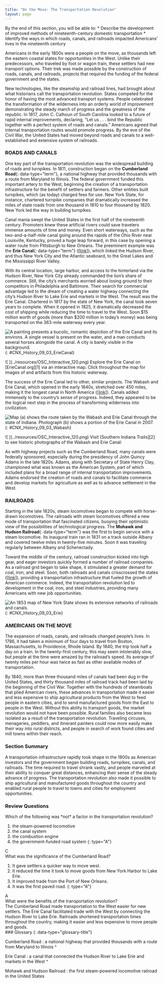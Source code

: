 ```yaml
---
title: "On the Move: The Transportation Revolution"
layout: page
---
```



<div data-type="abstract" markdown="1">
By the end of this section, you will be able to:
* Describe the development of improved methods of nineteenth-century domestic transportation
* Identify the ways in which roads, canals, and railroads impacted Americans’ lives in the nineteenth century

</div>

Americans in the early 1800s were a people on the move, as thousands left the eastern coastal states for opportunities in the West. Unlike their predecessors, who traveled by foot or wagon train, these settlers had new transport options. Their trek was made possible by the construction of roads, canals, and railroads, projects that required the funding of the federal government and the states.

New technologies, like the steamship and railroad lines, had brought about what historians call the transportation revolution. States competed for the honor of having the most advanced transport systems. People celebrated the transformation of the wilderness into an orderly world of improvement demonstrating the steady march of progress and the greatness of the republic. In 1817, John C. Calhoun of South Carolina looked to a future of rapid internal improvements, declaring, “Let us . . . bind the Republic together with a perfect system of roads and canals.” Americans agreed that internal transportation routes would promote progress. By the eve of the Civil War, the United States had moved beyond roads and canals to a well-established and extensive system of railroads.

### ROADS AND CANALS

One key part of the transportation revolution was the widespread building of roads and turnpikes. In 1811, construction began on the **Cumberland Road**{: data-type="term"}, a national highway that provided thousands with a route from Maryland to Illinois. The federal government funded this important artery to the West, beginning the creation of a transportation infrastructure for the benefit of settlers and farmers. Other entities built turnpikes, which (as today) charged fees for use. New York State, for instance, chartered turnpike companies that dramatically increased the miles of state roads from one thousand in 1810 to four thousand by 1820. New York led the way in building turnpikes.

Canal mania swept the United States in the first half of the nineteenth century. Promoters knew these artificial rivers could save travelers immense amounts of time and money. Even short waterways, such as the two-and-a-half-mile canal going around the rapids of the Ohio River near Louisville, Kentucky, proved a huge leap forward, in this case by opening a water route from Pittsburgh to New Orleans. The preeminent example was the **Erie Canal**{: data-type="term"} ([\[link\]](#CNX_History_09_03_ErieCanal)), which linked the Hudson River, and thus New York City and the Atlantic seaboard, to the Great Lakes and the Mississippi River Valley.

With its central location, large harbor, and access to the hinterland via the Hudson River, New York City already commanded the lion’s share of commerce. Still, the city’s merchants worried about losing ground to their competitors in Philadelphia and Baltimore. Their search for commercial advantage led to the dream of creating a water highway connecting the city’s Hudson River to Lake Erie and markets in the West. The result was the Erie Canal. Chartered in 1817 by the state of New York, the canal took seven years to complete. When it opened in 1825, it dramatically decreased the cost of shipping while reducing the time to travel to the West. Soon $15 million worth of goods (more than $200 million in today’s money) was being transported on the 363-mile waterway every year.

 ![A painting presents a bucolic, romantic depiction of the Erie Canal and its environs. A single vessel is present on the water, and a man conducts several horses alongside the canal. A city is barely visible in the background.](../resources/CNX_History_09_03_ErieCanal.jpg "Although the Erie Canal was primarily used for commerce and trade, in Pittsford on the Erie Canal (1837), George Harvey portrays it in a pastoral, natural setting. Why do you think the painter chose to portray the canal this way?"){: #CNX_History_09_03_ErieCanal}

<div data-type="note" data-has-label="true" class="history click-and-explore" data-label="Click and Explore" markdown="1">
<span data-type="media" data-alt=" "> ![ ](../resources/OSC_Interactive_120.png) </span>
Explore the Erie Canal on [ErieCanal.org][1] via an interactive map. Click throughout the map for images of and artifacts from this historic waterway.

</div>

The success of the Erie Canal led to other, similar projects. The Wabash and Erie Canal, which opened in the early 1840s, stretched over 450 miles, making it the longest canal in North America ([\[link\]](#CNX_History_09_03_Wabash)). Canals added immensely to the country’s sense of progress. Indeed, they appeared to be the logical next step in the process of transforming wilderness into civilization.

 ![Map (a) shows the route taken by the Wabash and Erie Canal through the state of Indiana. Photograph (b) shows a portion of the Erie Canal in 2007.](../resources/CNX_History_09_03_Wabash.jpg "This map (a) shows the route taken by the Wabash and Erie Canal through the state of Indiana. The canal began operation in 1843 and boats operated on it until the 1870s. Sections have since been restored, as shown in this 2007 photo (b) from Delphi, Indiana."){: #CNX_History_09_03_Wabash}

<div data-type="note" data-has-label="true" class="history click-and-explore" data-label="Click and Explore" markdown="1">
<span data-type="media" data-alt=" "> ![ ](../resources/OSC_Interactive_120.png) </span>
Visit [Southern Indiana Trails][2] to see historic photographs of the Wabash and Erie Canal:

</div>

As with highway projects such as the Cumberland Road, many canals were federally sponsored, especially during the presidency of John Quincy Adams in the late 1820s. Adams, along with Secretary of State Henry Clay, championed what was known as the American System, part of which included plans for a broad range of internal transportation improvements. Adams endorsed the creation of roads and canals to facilitate commerce and develop markets for agriculture as well as to advance settlement in the West.

### RAILROADS

Starting in the late 1820s, steam locomotives began to compete with horse-drawn locomotives. The railroads with steam locomotives offered a new mode of transportation that fascinated citizens, buoying their optimistic view of the possibilities of technological progress. The **Mohawk and Hudson Railroad**{: data-type="term"} was the first to begin service with a steam locomotive. Its inaugural train ran in 1831 on a track outside Albany and covered twelve miles in twenty-five minutes. Soon it was traveling regularly between Albany and Schenectady.

Toward the middle of the century, railroad construction kicked into high gear, and eager investors quickly formed a number of railroad companies. As a railroad grid began to take shape, it stimulated a greater demand for coal, iron, and steel. Soon, both railroads and canals crisscrossed the states ([\[link\]](#CNX_History_09_03_Erie)), providing a transportation infrastructure that fueled the growth of American commerce. Indeed, the transportation revolution led to development in the coal, iron, and steel industries, providing many Americans with new job opportunities.

 ![An 1853 map of New York State shows its extensive networks of railroads and canals.](../resources/CNX_History_09_03_Erie.jpg "This 1853 map of the &#x201C;Empire State&#x201D; shows the extent of New York&#x2019;s canal and railroad networks. The entire country&#x2019;s transportation infrastructure grew dramatically during the first half of the nineteenth century."){: #CNX_History_09_03_Erie}

### AMERICANS ON THE MOVE

The expansion of roads, canals, and railroads changed people’s lives. In 1786, it had taken a minimum of four days to travel from Boston, Massachusetts, to Providence, Rhode Island. By 1840, the trip took half a day on a train. In the twenty-first century, this may seem intolerably slow, but people at the time were amazed by the railroad’s speed. Its average of twenty miles per hour was twice as fast as other available modes of transportation.

By 1840, more than three thousand miles of canals had been dug in the United States, and thirty thousand miles of railroad track had been laid by the beginning of the Civil War. Together with the hundreds of steamboats that plied American rivers, these advances in transportation made it easier and less expensive to ship agricultural products from the West to feed people in eastern cities, and to send manufactured goods from the East to people in the West. Without this ability to transport goods, the market revolution would not have been possible. Rural families also became less isolated as a result of the transportation revolution. Traveling circuses, menageries, peddlers, and itinerant painters could now more easily make their way into rural districts, and people in search of work found cities and mill towns within their reach.

### Section Summary

A transportation infrastructure rapidly took shape in the 1800s as American investors and the government began building roads, turnpikes, canals, and railroads. The time required to travel shrank vastly, and people marveled at their ability to conquer great distances, enhancing their sense of the steady advance of progress. The transportation revolution also made it possible to ship agricultural and manufactured goods throughout the country and enabled rural people to travel to towns and cities for employment opportunities.

### Review Questions

<div data-type="exercise">
<div data-type="problem" markdown="1">
Which of the following was *not* a factor in the transportation revolution?

1.  the steam-powered locomotive
2.  the canal system
3.  the combustion engine
4.  the government-funded road system
{: type="A"}

</div>
<div data-type="solution" markdown="1">
C

</div>
</div>

<div data-type="exercise">
<div data-type="problem" markdown="1">
What was the significance of the Cumberland Road?

1.  It gave settlers a quicker way to move west.
2.  It reduced the time it took to move goods from New York Harbor to Lake Erie.
3.  It improved trade from the Port of New Orleans.
4.  It was the first paved road.
{: type="A"}

</div>
<div data-type="solution" markdown="1">
A

</div>
</div>

<div data-type="exercise">
<div data-type="problem" markdown="1">
What were the benefits of the transportation revolution?

</div>
<div data-type="solution" markdown="1">
The Cumberland Road made transportation to the West easier for new settlers. The Erie Canal facilitated trade with the West by connecting the Hudson River to Lake Erie. Railroads shortened transportation times throughout the country, making it easier and less expensive to move people and goods.

</div>
</div>

<div data-type="glossary" markdown="1">
### Glossary
{: data-type="glossary-title"}

Cumberland Road
: a national highway that provided thousands with a route from Maryland to Illinois
^

Erie Canal
: a canal that connected the Hudson River to Lake Erie and markets in the West
^

Mohawk and Hudson Railroad
: the first steam-powered locomotive railroad in the United States

</div>



[1]: http://openstax.org/l/15ErieCanal
[2]: http://openstax.org/l/15WabashEire
